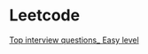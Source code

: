 # Leetcode

[Top interview questions_ Easy level](https://github.com/lxn1021/Leetcode/blob/master/Leetcode_Top_Easy.pdf)
